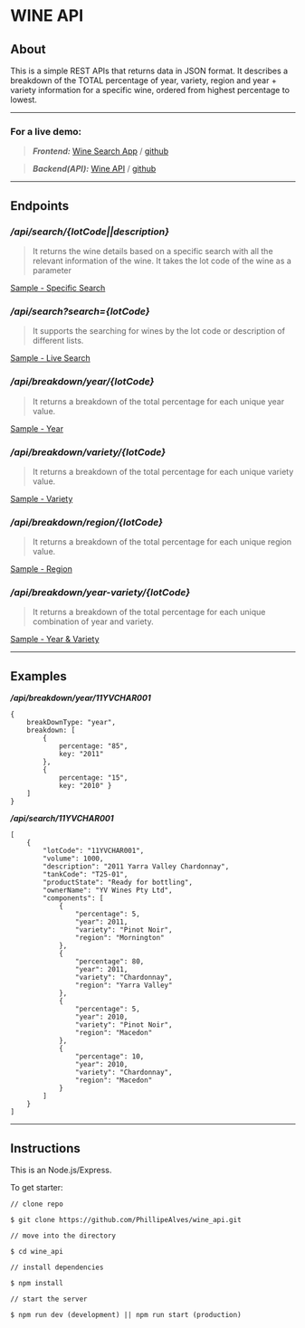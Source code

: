 # WINE API

## About

This is a simple REST APIs that returns data in JSON format. It describes a breakdown of the TOTAL percentage of year, variety, region and year + variety information for a specific wine, ordered from highest percentage to lowest.

---

### For a live demo:

> **_Frontend:_** [Wine Search App](http://wine-search.surge.sh/) / [github](https://github.com/PhillipeAlves/wine_react)

> **_Backend(API):_** [Wine API](https://fast-wave-08855.herokuapp.com/) / [github](https://github.com/PhillipeAlves/wine_api)

---

## Endpoints

### _/api/search/{lotCode||description}_

> It returns the wine details based on a specific search with all the relevant information of the wine. It takes the lot code of the wine as a parameter

[Sample - Specific Search](https://fast-wave-08855.herokuapp.com/api/search/11YVCHAR001)

### _/api/search?search={lotCode}_

> It supports the searching for wines by the lot code or description of different lists.

[Sample - Live Search](https://fast-wave-08855.herokuapp.com/api/search?search=y)

### _/api/breakdown/year/{lotCode}_

> It returns a breakdown of the total percentage for each unique year value.

[Sample - Year](https://fast-wave-08855.herokuapp.com/api/breakdown/year/15MPPN002-VK)

### _/api/breakdown/variety/{lotCode}_

> It returns a breakdown of the total percentage for each unique variety value.

[Sample - Variety](https://fast-wave-08855.herokuapp.com/api/breakdown/variety/11YVCHAR002)

### _/api/breakdown/region/{lotCode}_

> It returns a breakdown of the total percentage for each unique region value.

[Sample - Region](https://fast-wave-08855.herokuapp.com/api/breakdown/region/15MPPN002-VK)

### _/api/breakdown/year-variety/{lotCode}_

> It returns a breakdown of the total percentage for each unique combination of year and variety.

[Sample - Year & Variety](https://fast-wave-08855.herokuapp.com/api/breakdown/year-variety/15MPPN002-VK)

---

## Examples

**_/api/breakdown/year/11YVCHAR001_**

```
{
    breakDownType: "year",
    breakdown: [
        {
            percentage: "85",
            key: "2011"
        },
        {
            percentage: "15",
            key: "2010" }
    ]
}
```

**_/api/search/11YVCHAR001_**

```
[
    {
        "lotCode": "11YVCHAR001",
        "volume": 1000,
        "description": "2011 Yarra Valley Chardonnay",
        "tankCode": "T25-01",
        "productState": "Ready for bottling",
        "ownerName": "YV Wines Pty Ltd",
        "components": [
            {
                "percentage": 5,
                "year": 2011,
                "variety": "Pinot Noir",
                "region": "Mornington"
            },
            {
                "percentage": 80,
                "year": 2011,
                "variety": "Chardonnay",
                "region": "Yarra Valley"
            },
            {
                "percentage": 5,
                "year": 2010,
                "variety": "Pinot Noir",
                "region": "Macedon"
            },
            {
                "percentage": 10,
                "year": 2010,
                "variety": "Chardonnay",
                "region": "Macedon"
            }
        ]
    }
]
```

---

## Instructions

This is an Node.js/Express.

To get starter:

```
// clone repo

$ git clone https://github.com/PhillipeAlves/wine_api.git

// move into the directory

$ cd wine_api

// install dependencies

$ npm install

// start the server

$ npm run dev (development) || npm run start (production)

```
